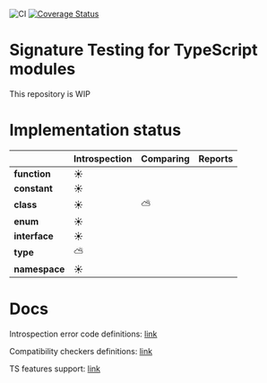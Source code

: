 ![CI](https://github.com/pavel-surinin/sigtest/workflows/CI/badge.svg?branch=master)
[![Coverage Status](https://coveralls.io/repos/github/pavel-surinin/sigtest/badge.svg?branch=master)](https://coveralls.io/github/pavel-surinin/sigtest?branch=master)

# Signature Testing for TypeScript modules

This repository is WIP

# Implementation status

|               | Introspection | Comparing | Reports |
| ------------- | ------------- | --------- | ------- |
| **function**  | ☀️            |           |         |
| **constant**  | ☀️            |           |         |
| **class**     | ☀️            | ⛅        |         |
| **enum**      | ☀️            |           |         |
| **interface** | ☀️            |           |         |
| **type**      | ⛅            |           |         |
| **namespace** | ☀️            |           |         |

# Docs

Introspection error code definitions: [link](./docs/error-code-table.md)

Compatibility checkers definitions: [link](./docs/comparators-table.md)

TS features support: [link](./docs/supported-features.md)
